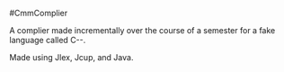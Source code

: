 #CmmComplier

A complier made incrementally over the course of a semester for a fake language called C--.

Made using Jlex, Jcup, and Java.
